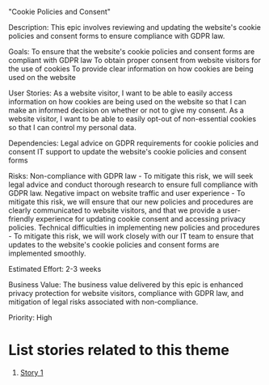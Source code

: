 "Cookie Policies and Consent"

Description: This epic involves reviewing and updating the website's cookie policies and consent forms to ensure compliance with GDPR law.

Goals: 
    To ensure that the website's cookie policies and consent forms are compliant with GDPR law
    To obtain proper consent from website visitors for the use of cookies
    To provide clear information on how cookies are being used on the website

User Stories: 
    As a website visitor, I want to be able to easily access information on how cookies are being used on the website so that I can make an informed decision on whether or not to give my consent.
    As a website visitor, I want to be able to easily opt-out of non-essential cookies so that I can control my personal data.

Dependencies: 
    Legal advice on GDPR requirements for cookie policies and consent
    IT support to update the website's cookie policies and consent forms

Risks: 
    Non-compliance with GDPR law - To mitigate this risk, we will seek legal advice and conduct thorough research to ensure full compliance with GDPR law.
    Negative impact on website traffic and user experience - To mitigate this risk, we will ensure that our new policies and procedures are clearly communicated to website visitors, and that we provide a user-friendly experience for updating cookie consent and accessing privacy policies.
    Technical difficulties in implementing new policies and procedures - To mitigate this risk, we will work closely with our IT team to ensure that updates to the website's cookie policies and consent forms are implemented smoothly.

Estimated Effort: 2-3 weeks

Business Value: The business value delivered by this epic is enhanced privacy protection for website visitors, compliance with GDPR law, and mitigation of legal risks associated with non-compliance.

Priority: High

# List stories related to this theme
1. [Story 1](documentation/templates/theme/initiatives/epics/stories/story_template.md)